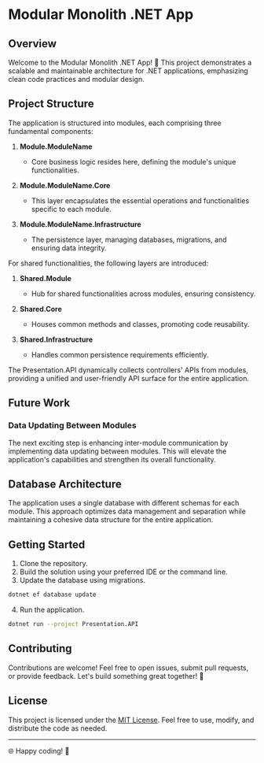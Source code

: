 # Modular Monolith .NET App

## Overview

Welcome to the Modular Monolith .NET App! 🚀 This project demonstrates a scalable and maintainable architecture for .NET applications, emphasizing clean code practices and modular design.

## Project Structure

The application is structured into modules, each comprising three fundamental components:

1. **Module.ModuleName**
   - Core business logic resides here, defining the module's unique functionalities.

2. **Module.ModuleName.Core**
   - This layer encapsulates the essential operations and functionalities specific to each module.

3. **Module.ModuleName.Infrastructure**
   - The persistence layer, managing databases, migrations, and ensuring data integrity.

For shared functionalities, the following layers are introduced:

1. **Shared.Module**
   - Hub for shared functionalities across modules, ensuring consistency.

2. **Shared.Core**
   - Houses common methods and classes, promoting code reusability.

3. **Shared.Infrastructure**
   - Handles common persistence requirements efficiently.

The Presentation.API dynamically collects controllers' APIs from modules, providing a unified and user-friendly API surface for the entire application.

## Future Work

### Data Updating Between Modules

The next exciting step is enhancing inter-module communication by implementing data updating between modules. This will elevate the application's capabilities and strengthen its overall functionality.

## Database Architecture

The application uses a single database with different schemas for each module. This approach optimizes data management and separation while maintaining a cohesive data structure for the entire application.

## Getting Started

1. Clone the repository.
2. Build the solution using your preferred IDE or the command line.
3. Update the database using migrations.

```bash
dotnet ef database update
```

4. Run the application.

```bash
dotnet run --project Presentation.API
```

## Contributing

Contributions are welcome! Feel free to open issues, submit pull requests, or provide feedback. Let's build something great together! 🚀

## License

This project is licensed under the [MIT License](LICENSE.md). Feel free to use, modify, and distribute the code as needed.

---

🌐 Happy coding! 🚀

